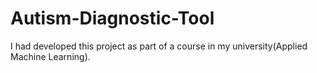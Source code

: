 # Autism-Diagnostic-Tool
I had developed this project as part of a course in my university(Applied Machine Learning).

